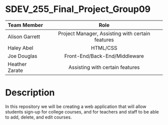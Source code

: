 # SDEV_255_Final_Project_Group09

| Team Member  | Role |
| ------------- |:-------------:|
| Alison Garrett | Project Manager, Assisting with certain features |
| Haley Abel | HTML/CSS |
|   Joe Douglas | Front-End/Back-End/Middleware  |
| Heather Zarate     | Assisting with certain features   |

# Description
In this repository we will be creating a web application that will allow students sign-up for college courses, and for teachers and staff to be able to add, delete, and edit courses.
